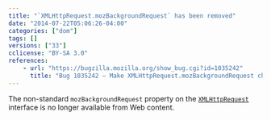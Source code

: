 ```yaml
---
title: "`XMLHttpRequest.mozBackgroundRequest` has been removed"
date: "2014-07-22T05:06:26-04:00"
categories: ["dom"]
tags: []
versions: ["33"]
cclicense: "BY-SA 3.0"
references:
    - url: "https://bugzilla.mozilla.org/show_bug.cgi?id=1035242"
      title: "Bug 1035242 – Make XMLHttpRequest.mozBackgroundRequest chrome-only"
---
```

The non-standard `mozBackgroundRequest` property on the [`XMLHttpRequest`](https://developer.mozilla.org/en-US/docs/Web/API/XMLHttpRequest) interface is no longer available from Web content.
